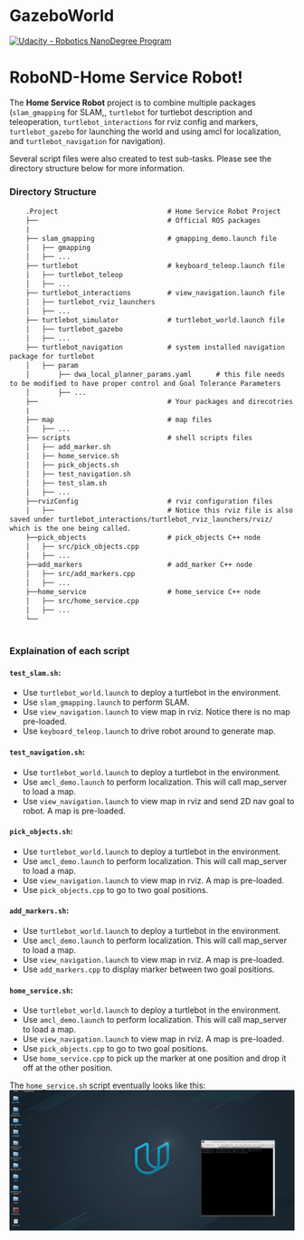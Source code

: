 # GazeboWorld

[![Udacity - Robotics NanoDegree Program](https://s3-us-west-1.amazonaws.com/udacity-robotics/Extra+Images/RoboND_flag.png)](https://www.udacity.com/robotics)

# RoboND-Home Service Robot!
The **Home Service Robot** project is to combine multiple packages (`slam_gmapping` for SLAM,, `turtlebot` for turtlebot description and teleoperation, `turtlebot_interactions` for rviz config and markers, `turtlebot_gazebo` for launching the world and using amcl for localization, and `turtlebot_navigation` for navigation).

Several script files were also created to test sub-tasks. Please see the directory structure below for more information.

### Directory Structure
```
    .Project                           # Home Service Robot Project
    ├──                                # Official ROS packages
    |
    ├── slam_gmapping                  # gmapping_demo.launch file                   
    │   ├── gmapping
    │   ├── ...
    ├── turtlebot                      # keyboard_teleop.launch file
    │   ├── turtlebot_teleop
    │   ├── ...
    ├── turtlebot_interactions         # view_navigation.launch file      
    │   ├── turtlebot_rviz_launchers
    │   ├── ...
    ├── turtlebot_simulator            # turtlebot_world.launch file 
    │   ├── turtlebot_gazebo
    │   ├── ...
    ├── turtlebot_navigation           # system installed navigation package for turtlebot 
    │   ├── param
    │       ├── dwa_local_planner_params.yaml      # this file needs to be modified to have proper control and Goal Tolerance Parameters
    │       ├── ...
    ├──                                # Your packages and direcotries
    |
    ├── map                            # map files
    │   ├── ...
    ├── scripts                        # shell scripts files
    │   ├── add_marker.sh
    │   ├── home_service.sh
    │   ├── pick_objects.sh
    │   ├── test_navigation.sh
    │   ├── test_slam.sh
    │   ├── ...
    ├──rvizConfig                      # rviz configuration files
    │   ├──                            # Notice this rviz file is also saved under turtlebot_interactions/turtlebot_rviz_launchers/rviz/ which is the one being called.
    ├──pick_objects                    # pick_objects C++ node
    │   ├── src/pick_objects.cpp
    │   ├── ...
    ├──add_markers                     # add_marker C++ node
    │   ├── src/add_markers.cpp
    │   ├── ...
    ├──home_service                    # home_service C++ node
    │   ├── src/home_service.cpp
    │   ├── ...
    └──                   
                             
```

### Explaination of each script

#### `test_slam.sh`:
* Use `turtlebot_world.launch` to deploy a turtlebot in the environment.
* Use `slam_gmapping.launch` to perform SLAM.
* Use `view_navigation.launch` to view map in rviz. Notice there is no map pre-loaded.
* Use `keyboard_teleop.launch` to drive robot around to generate map.

#### `test_navigation.sh`:
* Use `turtlebot_world.launch` to deploy a turtlebot in the environment.
* Use `amcl_demo.launch` to perform localization. This will call map_server to load a map.
* Use `view_navigation.launch` to view map in rviz and send 2D nav goal to robot. A map is pre-loaded.

#### `pick_objects.sh`:
* Use `turtlebot_world.launch` to deploy a turtlebot in the environment.
* Use `amcl_demo.launch` to perform localization. This will call map_server to load a map.
* Use `view_navigation.launch` to view map in rviz. A map is pre-loaded.
* Use `pick_objects.cpp` to go to two goal positions.

#### `add_markers.sh`:
* Use `turtlebot_world.launch` to deploy a turtlebot in the environment.
* Use `amcl_demo.launch` to perform localization. This will call map_server to load a map.
* Use `view_navigation.launch` to view map in rviz. A map is pre-loaded.
* Use `add_markers.cpp` to display marker between two goal positions.

#### `home_service.sh`:
* Use `turtlebot_world.launch` to deploy a turtlebot in the environment.
* Use `amcl_demo.launch` to perform localization. This will call map_server to load a map.
* Use `view_navigation.launch` to view map in rviz. A map is pre-loaded.
* Use `pick_objects.cpp` to go to two goal positions.
* Use `home_service.cpp` to pick up the marker at one position and drop it off at the other position.

The `home_service.sh` script eventually looks like this:
![alt text](images/home_service.gif)
